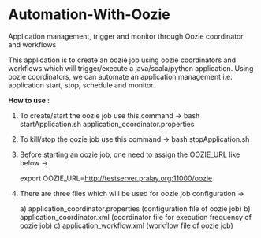 # Automation-With-Oozie
Application management, trigger and monitor through Oozie coordinator and workflows

This application is to create an oozie job using oozie coordinators and workflows which will trigger/execute a java/scala/python application. Using oozie coordinators, we can automate an application management i.e. application start, stop, schedule and monitor. 

<B> How to use : </B>

1. To create/start the oozie job use this command -> bash startApplication.sh application_coordinator.properties
2. To kill/stop the oozie job use this command -> bash stopApplication.sh
3. Before starting an oozie job, one need to assign the OOZIE_URL like below ->
   
   export OOZIE_URL=http://testserver.pralay.org:11000/oozie

4. There are three files which will be used for oozie job configuration ->

   a) application_coordinator.properties (configuration file of oozie job)
   b) application_coordinator.xml (coordinator file for execution frequency of oozie job)
   c) application_workflow.xml (workflow file of oozie job)

